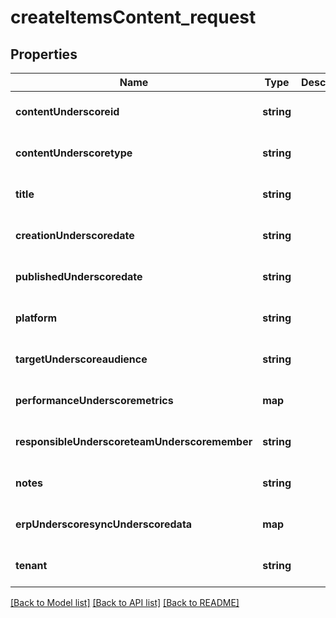 # createItemsContent_request

## Properties
Name | Type | Description | Notes
------------ | ------------- | ------------- | -------------
**contentUnderscoreid** | **string** |  | [optional] [default to null]
**contentUnderscoretype** | **string** |  | [optional] [default to null]
**title** | **string** |  | [optional] [default to null]
**creationUnderscoredate** | **string** |  | [optional] [default to null]
**publishedUnderscoredate** | **string** |  | [optional] [default to null]
**platform** | **string** |  | [optional] [default to null]
**targetUnderscoreaudience** | **string** |  | [optional] [default to null]
**performanceUnderscoremetrics** | **map** |  | [optional] [default to null]
**responsibleUnderscoreteamUnderscoremember** | **string** |  | [optional] [default to null]
**notes** | **string** |  | [optional] [default to null]
**erpUnderscoresyncUnderscoredata** | **map** |  | [optional] [default to null]
**tenant** | **string** |  | [optional] [default to null]

[[Back to Model list]](../README.md#documentation-for-models) [[Back to API list]](../README.md#documentation-for-api-endpoints) [[Back to README]](../README.md)


